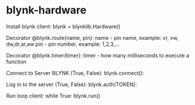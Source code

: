 # blynk-hardware

Install blynk client:
    blynk = blynklib.Hardware()

Decorator @blynk.route(name, pin):
    name - pin name, example: vr, vw, dw,dr,ar,aw
    pin  - pin number, example: 1,2,3,... 

Decorator @blynk.timer(timer):
    timer - how many milliseconds to execute a function

Connect to Server BLYNK (True, False):
    blynk.connect():

Log in to the server (True, False):
    blynk.auth(TOKEN):

Run loop client:
    while True:
        blynk.run()
        
